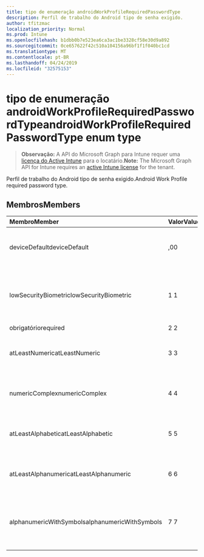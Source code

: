 ```yaml
---
title: tipo de enumeração androidWorkProfileRequiredPasswordType
description: Perfil de trabalho do Android tipo de senha exigido.
author: tfitzmac
localization_priority: Normal
ms.prod: Intune
ms.openlocfilehash: b1dbb0b7e523ea6ca3ac1be3328cf58e30d9a892
ms.sourcegitcommit: 0ce657622f42c510a104156a96bf1f1f040bc1cd
ms.translationtype: MT
ms.contentlocale: pt-BR
ms.lasthandoff: 04/24/2019
ms.locfileid: "32575153"
---
```

# <a name="androidworkprofilerequiredpasswordtype-enum-type"></a><span data-ttu-id="f9a27-103">tipo de enumeração androidWorkProfileRequiredPasswordType</span><span class="sxs-lookup"><span data-stu-id="f9a27-103">androidWorkProfileRequiredPasswordType enum type</span></span>

> <span data-ttu-id="f9a27-104">**Observação:** A API do Microsoft Graph para Intune requer uma [licença do Active Intune](https://go.microsoft.com/fwlink/?linkid=839381) para o locatário.</span><span class="sxs-lookup"><span data-stu-id="f9a27-104">**Note:** The Microsoft Graph API for Intune requires an [active Intune license](https://go.microsoft.com/fwlink/?linkid=839381) for the tenant.</span></span>

<span data-ttu-id="f9a27-105">Perfil de trabalho do Android tipo de senha exigido.</span><span class="sxs-lookup"><span data-stu-id="f9a27-105">Android Work Profile required password type.</span></span>

## <a name="members"></a><span data-ttu-id="f9a27-106">Membros</span><span class="sxs-lookup"><span data-stu-id="f9a27-106">Members</span></span>
|<span data-ttu-id="f9a27-107">Membro</span><span class="sxs-lookup"><span data-stu-id="f9a27-107">Member</span></span>|<span data-ttu-id="f9a27-108">Valor</span><span class="sxs-lookup"><span data-stu-id="f9a27-108">Value</span></span>|<span data-ttu-id="f9a27-109">Descrição</span><span class="sxs-lookup"><span data-stu-id="f9a27-109">Description</span></span>|
|:---|:---|:---|
|<span data-ttu-id="f9a27-110">deviceDefault</span><span class="sxs-lookup"><span data-stu-id="f9a27-110">deviceDefault</span></span>|<span data-ttu-id="f9a27-111">,0</span><span class="sxs-lookup"><span data-stu-id="f9a27-111">0</span></span>|<span data-ttu-id="f9a27-112">Valor padrão do dispositivo, sem intenção.</span><span class="sxs-lookup"><span data-stu-id="f9a27-112">Device default value, no intent.</span></span>|
|<span data-ttu-id="f9a27-113">lowSecurityBiometric</span><span class="sxs-lookup"><span data-stu-id="f9a27-113">lowSecurityBiometric</span></span>|<span data-ttu-id="f9a27-114">1 </span><span class="sxs-lookup"><span data-stu-id="f9a27-114">1</span></span>|<span data-ttu-id="f9a27-115">Senha com base em Biometria de segurança baixa necessária.</span><span class="sxs-lookup"><span data-stu-id="f9a27-115">Low security biometrics based password required.</span></span>|
|<span data-ttu-id="f9a27-116">obrigatório</span><span class="sxs-lookup"><span data-stu-id="f9a27-116">required</span></span>|<span data-ttu-id="f9a27-117">2 </span><span class="sxs-lookup"><span data-stu-id="f9a27-117">2</span></span>|<span data-ttu-id="f9a27-118">Obrigatório.</span><span class="sxs-lookup"><span data-stu-id="f9a27-118">Required.</span></span>|
|<span data-ttu-id="f9a27-119">atLeastNumeric</span><span class="sxs-lookup"><span data-stu-id="f9a27-119">atLeastNumeric</span></span>|<span data-ttu-id="f9a27-120">3 </span><span class="sxs-lookup"><span data-stu-id="f9a27-120">3</span></span>|<span data-ttu-id="f9a27-121">É necessário pelo menos a senha numérica.</span><span class="sxs-lookup"><span data-stu-id="f9a27-121">At least numeric password required.</span></span>|
|<span data-ttu-id="f9a27-122">numericComplex</span><span class="sxs-lookup"><span data-stu-id="f9a27-122">numericComplex</span></span>|<span data-ttu-id="f9a27-123">4 </span><span class="sxs-lookup"><span data-stu-id="f9a27-123">4</span></span>|<span data-ttu-id="f9a27-124">Senha numérica complexa obrigatória.</span><span class="sxs-lookup"><span data-stu-id="f9a27-124">Numeric complex password required.</span></span>|
|<span data-ttu-id="f9a27-125">atLeastAlphabetic</span><span class="sxs-lookup"><span data-stu-id="f9a27-125">atLeastAlphabetic</span></span>|<span data-ttu-id="f9a27-126">5 </span><span class="sxs-lookup"><span data-stu-id="f9a27-126">5</span></span>|<span data-ttu-id="f9a27-127">É necessária pelo menos a senha alfabética.</span><span class="sxs-lookup"><span data-stu-id="f9a27-127">At least alphabetic password required.</span></span>|
|<span data-ttu-id="f9a27-128">atLeastAlphanumeric</span><span class="sxs-lookup"><span data-stu-id="f9a27-128">atLeastAlphanumeric</span></span>|<span data-ttu-id="f9a27-129">6 </span><span class="sxs-lookup"><span data-stu-id="f9a27-129">6</span></span>|<span data-ttu-id="f9a27-130">É necessária pelo menos a senha alfanumérica.</span><span class="sxs-lookup"><span data-stu-id="f9a27-130">At least alphanumeric password required.</span></span>|
|<span data-ttu-id="f9a27-131">alphanumericWithSymbols</span><span class="sxs-lookup"><span data-stu-id="f9a27-131">alphanumericWithSymbols</span></span>|<span data-ttu-id="f9a27-132">7 </span><span class="sxs-lookup"><span data-stu-id="f9a27-132">7</span></span>|<span data-ttu-id="f9a27-133">É necessário pelo menos alfanumérico com senha de símbolo.</span><span class="sxs-lookup"><span data-stu-id="f9a27-133">At least alphanumeric with symbols password required.</span></span>|



